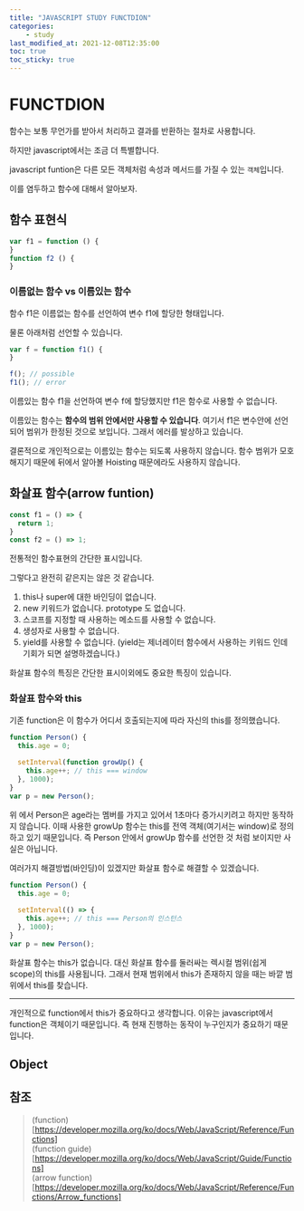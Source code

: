 ```yaml
---
title: "JAVASCRIPT STUDY FUNCTDION"
categories:
    - study
last_modified_at: 2021-12-08T12:35:00
toc: true
toc_sticky: true
---
```


# FUNCTDION

함수는 보통 무언가를 받아서 처리하고 결과를 반환하는 절차로 사용합니다.

하지만 javascript에서는 조금 더 특별합니다.

javascript funtion은 다른 모든 객체처럼 속성과 메서드를 가질 수 있는 `객체`입니다.

이를 염두하고 함수에 대해서 알아보자.


## 함수 표현식

```js
var f1 = function () {
}
function f2 () {
}
```

### 이름없는 함수 vs 이름있는 함수

함수 f1은 이름없는 함수를 선언하여 변수 f1에 할당한 형태입니다.

물론 아래처럼 선언할 수 있습니다.

```js
var f = function f1() {
}

f(); // possible
f1(); // error
```

이름있는 함수 f1을 선언하여 변수 f에 할당했지만 f1은 함수로 사용할 수 없습니다.

이름있는 함수는 __함수의 범위 안에서만 사용할 수 있습니다__. 여기서 f1은 변수안에 선언되어 범위가 한정된 것으로 보입니다. 그래서 에러를 발상하고 있습니다. 

결론적으로 개인적으로는 이름있는 함수는 되도록 사용하지 않습니다. 함수 범위가 모호해지기 때문에 뒤에서 알아볼 Hoisting 때문에라도 사용하지 않습니다. 


## 화살표 함수(arrow funtion)

```js
const f1 = () => {
  return 1;
}
const f2 = () => 1; 
```

전통적인 함수표현의 간단한 표시입니다.

그렇다고 완전히 같은지는 않은 것 같습니다.

1. this나 super에 대한 바인딩이 없습니다.
2. new 키워드가 없습니다. prototype 도 없습니다.
3. 스코프를 지정할 때 사용하는 메소드를 사용할 수 없습니다.
4. 생성자로 사용할 수 없습니다.
5. yield를 사용할 수 없습니다. (yield는 제너레이터 함수에서 사용하는 키워드 인데 기회가 되면 설명하겠습니다.)

화살표 함수의 특징은 간단한 표시이외에도 중요한 특징이 있습니다.


### 화살표 함수와 this

기존 function은 이 함수가 어디서 호출되는지에 따라 자신의 this를 정의했습니다.

```js
function Person() {
  this.age = 0;
  
  setInterval(function growUp() {
    this.age++; // this === window
  }, 1000);  
}
var p = new Person();
```

위 에서 Person은 age라는 멤버를 가지고 있어서 1초마다 증가시키려고 하지만 동작하지 않습니다. 이때 사용한 growUp 함수는 this를 전역 객체(여기서는 window)로 정의하고 있기 때문입니다. 즉 Person 안에서 growUp 함수를 선언한 것 처럼 보이지만 사실은 아닙니다.

여러가지 해결방법(바인딩)이 있겠지만 화살표 함수로 해결할 수 있겠습니다.

```js
function Person() {
  this.age = 0;
  
  setInterval(() => {
    this.age++; // this === Person의 인스턴스
  }, 1000);  
}
var p = new Person();
```

화살표 함수는 this가 없습니다. 대신 화살표 함수를 둘러싸는 렉시컬 범위(쉽게 scope)의 this를 사용됩니다. 그래서 현재 범위에서 this가 존재하지 않을 때는 바깥 범위에서 this를 찾습니다.

---

개인적으로 function에서 this가 중요하다고 생각합니다. 이유는 javascript에서 function은 객체이기 때문입니다. 즉 현재 진행하는 동작이 누구인지가 중요하기 때문입니다.


## Object






## 참조

> (function)[https://developer.mozilla.org/ko/docs/Web/JavaScript/Reference/Functions]   
> (function guide)[https://developer.mozilla.org/ko/docs/Web/JavaScript/Guide/Functions]   
> (arrow function)[https://developer.mozilla.org/ko/docs/Web/JavaScript/Reference/Functions/Arrow_functions]   
> 
